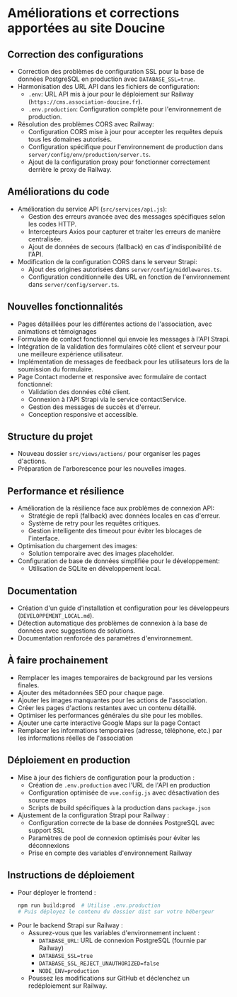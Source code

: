 # Améliorations et corrections apportées au site Doucine

## Correction des configurations
- Correction des problèmes de configuration SSL pour la base de données PostgreSQL en production avec `DATABASE_SSL=true`.
- Harmonisation des URL API dans les fichiers de configuration:
  - `.env`: URL API mis à jour pour le déploiement sur Railway (`https://cms.association-doucine.fr`).
  - `.env.production`: Configuration complète pour l'environnement de production.
- Résolution des problèmes CORS avec Railway:
  - Configuration CORS mise à jour pour accepter les requêtes depuis tous les domaines autorisés.
  - Configuration spécifique pour l'environnement de production dans `server/config/env/production/server.ts`.
  - Ajout de la configuration proxy pour fonctionner correctement derrière le proxy de Railway.

## Améliorations du code
- Amélioration du service API (`src/services/api.js`):
  - Gestion des erreurs avancée avec des messages spécifiques selon les codes HTTP.
  - Intercepteurs Axios pour capturer et traiter les erreurs de manière centralisée.
  - Ajout de données de secours (fallback) en cas d'indisponibilité de l'API.
- Modification de la configuration CORS dans le serveur Strapi:
  - Ajout des origines autorisées dans `server/config/middlewares.ts`.
  - Configuration conditionnelle des URL en fonction de l'environnement dans `server/config/server.ts`.

## Nouvelles fonctionnalités
- Pages détaillées pour les différentes actions de l'association, avec animations et témoignages
- Formulaire de contact fonctionnel qui envoie les messages à l'API Strapi.
- Intégration de la validation des formulaires côté client et serveur pour une meilleure expérience utilisateur.
- Implémentation de messages de feedback pour les utilisateurs lors de la soumission du formulaire.
- Page Contact moderne et responsive avec formulaire de contact fonctionnel:
  - Validation des données côté client.
  - Connexion à l'API Strapi via le service contactService.
  - Gestion des messages de succès et d'erreur.
  - Conception responsive et accessible.

## Structure du projet
- Nouveau dossier `src/views/actions/` pour organiser les pages d'actions.
- Préparation de l'arborescence pour les nouvelles images.

## Performance et résilience
- Amélioration de la résilience face aux problèmes de connexion API:
  - Stratégie de repli (fallback) avec données locales en cas d'erreur.
  - Système de retry pour les requêtes critiques.
  - Gestion intelligente des timeout pour éviter les blocages de l'interface.
- Optimisation du chargement des images:
  - Solution temporaire avec des images placeholder.
- Configuration de base de données simplifiée pour le développement:
  - Utilisation de SQLite en développement local.

## Documentation
- Création d'un guide d'installation et configuration pour les développeurs (`DEVELOPPEMENT_LOCAL.md`).
- Détection automatique des problèmes de connexion à la base de données avec suggestions de solutions.
- Documentation renforcée des paramètres d'environnement.

## À faire prochainement
- Remplacer les images temporaires de background par les versions finales.
- Ajouter des métadonnées SEO pour chaque page.
- Ajouter les images manquantes pour les actions de l'association.
- Créer les pages d'actions restantes avec un contenu détaillé.
- Optimiser les performances générales du site pour les mobiles.
- Ajouter une carte interactive Google Maps sur la page Contact
- Remplacer les informations temporaires (adresse, téléphone, etc.) par les informations réelles de l'association

## Déploiement en production
- Mise à jour des fichiers de configuration pour la production :
  - Création de `.env.production` avec l'URL de l'API en production
  - Configuration optimisée de `vue.config.js` avec désactivation des source maps
  - Scripts de build spécifiques à la production dans `package.json`
- Ajustement de la configuration Strapi pour Railway :
  - Configuration correcte de la base de données PostgreSQL avec support SSL
  - Paramètres de pool de connexion optimisés pour éviter les déconnexions
  - Prise en compte des variables d'environnement Railway

## Instructions de déploiement
- Pour déployer le frontend :
  ```bash
  npm run build:prod  # Utilise .env.production
  # Puis déployez le contenu du dossier dist sur votre hébergeur
  ```
- Pour le backend Strapi sur Railway :
  - Assurez-vous que les variables d'environnement incluent :
    - `DATABASE_URL`: URL de connexion PostgreSQL (fournie par Railway)
    - `DATABASE_SSL=true`
    - `DATABASE_SSL_REJECT_UNAUTHORIZED=false`
    - `NODE_ENV=production`
  - Poussez les modifications sur GitHub et déclenchez un redéploiement sur Railway. 